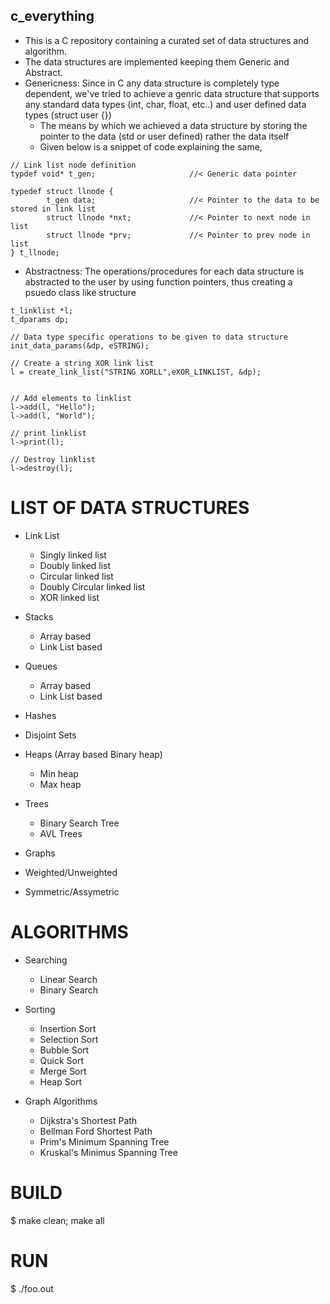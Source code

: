 ## c_everything
* This is a C repository containing a curated set of data structures and algorithm.
* The data structures are implemented keeping them Generic and Abstract.
* Genericness: Since in C any data structure is completely type dependent, we've tried to achieve a genric data structure that supports any standard data types (int, char, float, etc..) and user defined data types (struct user {})
    - The means by which we achieved a data structure by storing the pointer to the data (std or user defined) rather the data itself
    - Given below is a snippet of code explaining the same,
```
// Link list node definition
typdef void* t_gen;                     //< Generic data pointer

typedef struct llnode {
        t_gen data;                     //< Pointer to the data to be stored in link list
        struct llnode *nxt;             //< Pointer to next node in list
        struct llnode *prv;             //< Pointer to prev node in list
} t_llnode;

```
* Abstractness: The operations/procedures for each data structure is abstracted to the user by using function pointers, thus creating a psuedo class like structure
```
t_linklist *l;
t_dparams dp;

// Data type specific operations to be given to data structure
init_data_params(&dp, eSTRING);

// Create a string XOR link list
l = create_link_list("STRING XORLL",eXOR_LINKLIST, &dp);


// Add elements to linklist
l->add(l, "Hello");
l->add(l, "World");

// print linklist
l->print(l);

// Destroy linklist
l->destroy(l);
```


# LIST OF DATA STRUCTURES

* Link List
  * Singly linked list
  * Doubly linked list 
  * Circular linked list 
  * Doubly Circular linked list 
  * XOR linked list 

* Stacks
  * Array based 
  * Link List based

* Queues
  * Array based 
  * Link List based

* Hashes

* Disjoint Sets

* Heaps (Array based Binary heap)
  * Min heap
  * Max heap

* Trees
  * Binary Search Tree
  * AVL Trees 

* Graphs
 * Weighted/Unweighted
 * Symmetric/Assymetric

# ALGORITHMS
* Searching
  * Linear Search
  * Binary Search

* Sorting
  * Insertion Sort
  * Selection Sort
  * Bubble Sort
  * Quick Sort
  * Merge Sort
  * Heap Sort

* Graph Algorithms
  * Dijkstra's Shortest Path
  * Bellman Ford Shortest Path 
  * Prim's Minimum Spanning Tree
  * Kruskal's Minimus Spanning Tree



# BUILD
$ make clean; make all

# RUN
$ ./foo.out
